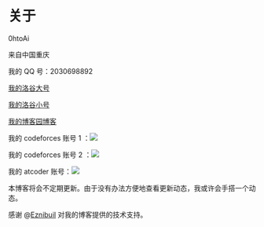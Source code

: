 # 关于

0htoAi

来自中国重庆

我的 QQ 号：2030698892

[我的洛谷大号](https://www.luogu.com.cn/user/335366)

[我的洛谷小号](https://www.luogu.com.cn/user/698273)

[我的博客园博客](https://www.cnblogs.com/0htoAi/)

我的 codeforces 账号 1 ：![](https://cfrating.baoshuo.dev/rating?username=heterochromia)

我的 codeforces 账号 2 ：![](https://cfrating.baoshuo.dev/rating?username=0htoAi)

我的 atcoder 账号：![](https://atrating.baoshuo.dev/rating?username=OhtoAi)

本博客将会不定期更新。由于没有办法方便地查看更新动态，我或许会手搭一个动态。

感谢 @[Eznibuil](https://www.luogu.com.cn/user/335096) 对我的博客提供的技术支持。
